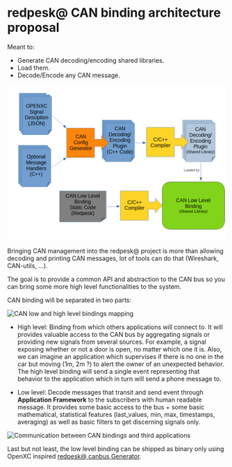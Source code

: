 # redpesk@ CAN binding architecture proposal

Meant to:

* Generate CAN decoding/encoding shared libraries.
* Load them.
* Decode/Encode any CAN message.

![From OpenXC firmware to redpesk@ binding](images/OpenXC_to_Redpesk.png)

Bringing CAN management into the redpesk@ project is more than allowing
decoding and printing CAN messages, lot of tools can do that (Wireshark,
CAN-utils, ...).

The goal is to provide a common API and abstraction to the CAN bus so you can
bring some more high level functionalities to the system.

CAN binding will be separated in two parts:

![CAN low and high level bindings mapping](images/CAN_level_mapping.png)

* High level: Binding from which others applications will connect to.
It will provides valuable access to the CAN bus by aggregating signals or
providing new signals from several sources. For example, a signal exposing
whether or not a door is open, no matter which one it is. Also, we can imagine
an application which supervises if there is no one in the car but moving
(1m, 2m ?) to alert the owner of an unexpected behavior. The high level binding
will send a single event representing that behavior to the application which in
turn will send a phone message to.

* Low level: Decode messages that transit and send event through **Application Framework** to the subscribers with human readable message. It provides some basic access to the bus + some basic mathematical, statistical features (last_values, min, max, timestamps, averaging) as well as basic filters to get discerning signals only.

![Communication between CAN bindings and third applications](images/CAN_bindings_communication.png)

Last but not least, the low level binding can be shipped as binary only using OpenXC inspired [redpesk@ canbus Generator](https://github.com/redpesk-common/canbus-generator).
